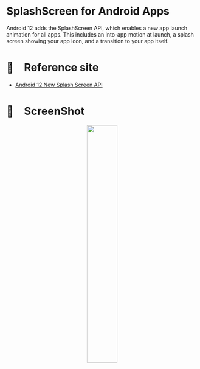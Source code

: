 # SplashScreen for Android Apps

Android 12 adds the SplashScreen API, which enables a new app launch animation for all apps. This includes an into-app motion at launch, a splash screen showing your app icon, and a transition to your app itself.

# 🔖　Reference site
* [Android 12 New Splash Screen API](https://developer.android.com/about/versions/12/features/splash-screen)



# 🔖　ScreenShot
<div align=center>
    <img src="videoSplashScreen.webm" width="40%"/>
</div>
